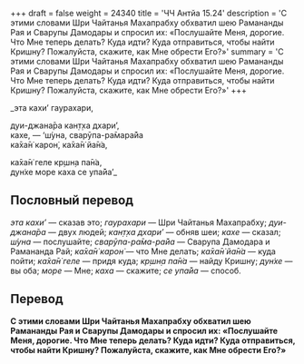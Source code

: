 +++
draft = false
weight = 24340
title = 'ЧЧ Антйа 15.24'
description = 'С этими словами Шри Чайтанья Махапрабху обхватил шею Рамананды Рая и Сварупы Дамодары и спросил их: «Послушайте Меня, дорогие. Что Мне теперь делать? Куда идти? Куда отправиться, чтобы найти Кришну? Пожалуйста, скажите, как Мне обрести Его?»'
summary = 'С этими словами Шри Чайтанья Махапрабху обхватил шею Рамананды Рая и Сварупы Дамодары и спросил их: «Послушайте Меня, дорогие. Что Мне теперь делать? Куда идти? Куда отправиться, чтобы найти Кришну? Пожалуйста, скажите, как Мне обрести Его?»'
+++

_эта кахи’ гаурахари,  
  
дуи-джана̄ра кан̣т̣ха дхари’,  
кахе, — ‘ш́уна, сварӯпа-ра̄мара̄йа  
ка̄ха̄н̇ карон̇, ка̄ха̄н̇ йа̄н̇а,  
  
ка̄ха̄н̇ геле кр̣шн̣а па̄н̇а,  
дун̇хе море каха се упа̄йа’_

## Пословный перевод

_эта_ _кахи’_ — сказав это; _гаурахари_ — Шри Чайтанья Махапрабху; _дуи_\-_джана̄ра_ — двух людей; _кан̣т̣ха_ _дхари’_ — обняв шеи; _кахе_ — сказал; _ш́уна_ — послушайте; _сварӯпа_\-_ра̄ма_\-_ра̄йа_ — Сварупа Дамодара и Рамананда Рай; _ка̄ха̄н̇_ _карон̇_ — что Мне делать; _ка̄ха̄н̇_ _йа̄н̇а_ — куда пойти; _ка̄ха̄н̇_ _геле_ — придя куда; _кр̣шн̣а_ _па̄н̇а_ — найду Кришну; _дун̇хе_ — вы оба; _море_ — Мне; _каха_ — скажите; _се_ _упа̄йа_ — способ.

## Перевод

**С этими словами Шри Чайтанья Махапрабху обхватил шею Рамананды Рая и Сварупы Дамодары и спросил их: «Послушайте Меня, дорогие. Что Мне теперь делать? Куда идти? Куда отправиться, чтобы найти Кришну? Пожалуйста, скажите, как Мне обрести Его?»**
